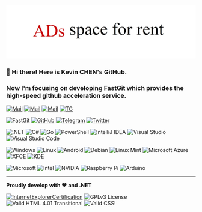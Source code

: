 <!--<div align="center">
  <img src="https://github.com/KevinZonda/KevinZonda/raw/master/img/gh.svg?sanitize=true">
</div> -->

<!--
```plain
  _  __                 _              _____                          _                  
 | |/ /                (_)            / ____|                        | |                 
 | ' /    ___  __   __  _   _ __     | (___     __ _   _ __     ___  | |__     ___   ____
 |  <    / _ \ \ \ / / | | | '_ \     \___ \   / _` | | '_ \   / __| | '_ \   / _ \ |_  /
 | . \  |  __/  \ V /  | | | | | |    ____) | | (_| | | | | | | (__  | | | | |  __/  / / 
 |_|\_\  \___|   \_/   |_| |_| |_|   |_____/   \__,_| |_| |_|  \___| |_| |_|  \___| /___|
```
-->

![Dragon](img/ads.jpg)

### 👋 Hi there! Here is Kevin CHEN's GitHub.
### Now I'm focusing on developing [FastGit](https://fastgit.org) which provides the high-speed github acceleration service. 

[![Mail](https://img.shields.io/badge/Mail-kevin@fastgit.org-008DE4?logo=Mail.Ru&labelColor=282c34&logoColor=white)](mailto:kevin@fastgit.org)
[![Mail](https://img.shields.io/badge/Mail-kevin@v2fly.org-cc0099?logo=Mail.Ru&labelColor=282c34&logoColor=white)](mailto:kevin@v2fly.org)
[![Mail](https://img.shields.io/badge/Mail-realkevin@tutanota.com-840006?logo=Mail.Ru&labelColor=282c34&logoColor=white)](mailto:realkevin@tutanota.com)
[![TG](https://img.shields.io/badge/TG-@NodaYojiro-black?logo=telegram&labelColor=282c34&color=2CA5E0)](htt[s://t.me/NodaYojiro)

![FastGit](https://img.shields.io/badge/FastGit-008DE4?logo=Git&logoColor=white)
[![GitHub](https://img.shields.io/badge/dynamic/json?logo=github&label=GitHub+Followers&labelColor=282c34&color=181717&query=%24.data.totalSubs&url=https%3A%2F%2Fapi.spencerwoo.com%2Fsubstats%2F%3Fsource%3Dgithub%26queryKey%3DKevinZonda&longCache=true)](https://github.com/KevinZonda?tab=followers)
[![Telegram](https://img.shields.io/badge/dynamic/json?logo=telegram&label=%40FastGit&labelColor=282c34&suffix=+members&color=2CA5E0&query=%24.data.totalSubs&url=https%3A%2F%2Fapi.spencerwoo.com%2Fsubstats%2F%3Fsource%3Dtelegram%26queryKey%3DFastGit&longCache=true)](https://t.me/fastgit)
[![Twitter](https://img.shields.io/twitter/follow/emptyMethod?style=social)](https://twitter.com/emptyMethod)

![.NET](https://img.shields.io/badge/.NET-5C2D91?logo=.net)
![C#](https://img.shields.io/badge/C%23-239120?logo=C+Sharp)
![Go](https://img.shields.io/badge/Go-00ADD8?logo=Go&logoColor=white)
![PowerShell](https://img.shields.io/badge/Powershell-5391FE?logo=PowerShell&logoColor=white)
![IntelliJ IDEA](https://img.shields.io/badge/IntelliJ%20IDEA-000000?logo=IntelliJ%20IDEA#000000&logoColor=white)
![Visual Studio](https://img.shields.io/badge/Visual%20Studio-5C2D91?logo=Visual+Studio)
![Visual Studio Code](https://img.shields.io/badge/Visual%20Studio%20Code-007ACC?logo=Visual+Studio+Code)

![Windows](https://img.shields.io/badge/Windows-0078D6?logo=Windows)
![Linux](https://img.shields.io/badge/Linux-000000?logo=Linux&logoColor=white)
![Android](https://img.shields.io/badge/Android-3DDC84?logo=Android&logoColor=white)
![Debian](https://img.shields.io/badge/Debian-A81D33?logo=Debian)
![Linux Mint](https://img.shields.io/badge/Linux%20Mint-87CF3E?logo=Linux+Mint&logoColor=white)
![Microsoft Azure](https://img.shields.io/badge/Microsoft%20Azure-0089D6?logo=Microsoft+Azure&logoColor=white)
![XFCE](https://img.shields.io/badge/XFCE-2284F2?logo=XFCE&logoColor=white)
![KDE](https://img.shields.io/badge/KDE-1D99F3?logo=KDE&logoColor=white)

![Microsoft](https://img.shields.io/badge/Microsoft-666666?logo=Microsoft)
![Intel](https://img.shields.io/badge/Intel-0071C5?logo=Intel)
![NVIDIA](https://img.shields.io/badge/NVIDIA-76B900?logo=NVIDIA&logoColor=white)
![Raspberry Pi](https://img.shields.io/badge/Raspberry%20Pi-C51A4A?logo=Raspberry%20Pi)
![Arduino](https://img.shields.io/badge/Arduino-00979D?logo=Arduino&logoColor=white)


<!--[![Visit](https://img.shields.io/badge/dynamic/json?label=Visits&labelColor=282c34&query=%24.KevinZonda&url=https%3A%2F%2Fgist-counter.vercel.app%2Fapi?name=KevinZonda)](https://github.com/KevinZonda)-->
---

**Proudly develop with ❤️ and .NET**

[![InternetExplorerCertification](https://cdn.jsdelivr.net/gh/KevinZonda/KevinZonda@141c70efebef04086195f14e2b6febb8c5a63787/img/IE-Certification.gif)](https://www.microsoft.com/en-gb/download/internet-explorer.aspx)
![GPLv3 License](https://www.gnu.org/graphics/gplv3-88x31.png)
<img src="https://www.w3.org/Icons/valid-html401" alt="Valid HTML 4.01 Transitional" width="88" height="31">
<img style="border:0;width:88px;height:31px" src="https://jigsaw.w3.org/css-validator/images/vcss" alt="Valid CSS!">
<!--
**KevinZonda/KevinZonda** is a ✨ _special_ ✨ repository because its `README.md` (this file) appears on your GitHub profile.

Here are some ideas to get you started:

- 🔭 I’m currently working on ...
- 🌱 I’m currently learning ...
- 👯 I’m looking to collaborate on ...
- 🤔 I’m looking for help with ...
- 💬 Ask me about ...
- 📫 How to reach me: ...
- 😄 Pronouns: ...
- ⚡ Fun fact: ...
-->

